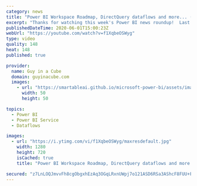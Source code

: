 ```yaml
---
category: news
title: "Power BI Workspace Roadmap, DirectQuery dataflows and more... (Roundup | June 1, 2020)"
excerpt: "Thanks for watching this week's Power BI news roundup!  Last roundup: https://guyinacu.be/roundup180 2 Minute Tuesday: https://guyinacu.be/animatedvisuals  🔴 Live Stream Replay: https://guyinacu.be/live012  📢 Become a member: https://guyinacu.be/membership   *******************  Want to take your Power"
publishedDateTime: 2020-06-01T15:00:23Z
webUrl: "https://youtube.com/watch?v=f1XqbeOSWyg"
type: video
quality: 148
heat: 148
published: true

provider:
  name: Guy in a Cube
  domain: guyinacube.com
  images:
    - url: "https://smartableai.github.io/microsoft-power-bi/assets/images/organizations/guyinacube.com-50x50.jpg"
      width: 50
      height: 50

topics:
  - Power BI
  - Power BI Service
  - Dataflows

images:
  - url: "https://i.ytimg.com/vi/f1XqbeOSWyg/maxresdefault.jpg"
    width: 1280
    height: 720
    isCached: true
    title: "Power BI Workspace Roadmap, DirectQuery dataflows and more... (Roundup | June 1, 2020)"

secured: "z7LnLOQJmvvFh8cgObgxhEzAq3OGqLRxnUWpj7o121ASD6RSa3AShcF8FUU+FK+LloB60yrskZPsizTg7c+jATi99VUXHjS8kcYWQ1cocoUjrCVOILQrnYdCf7zjPeUwlJ7WU3X0OV1cR3/u8TFCzHU4aeC7zBkCQoMS5XcxRv4iGNmiXo7lIe2uL46tHG8ibs4n1pcEMROWyqyBTY3OkPTr+GBv7tGy5+IRNYzgWM3U2/ub0QTzZKKwK0Jj5ItTq+FDI6qkFyEKXjciFX+hrbEoGnoaMpQxk/E7wTupHA52Wpy+2YrbvsJG2ij0da0/dA49R84uAEBBAOEJh2NgNg==;NTWUY3LPBHgBlKWgyhrRyQ=="
---
```


